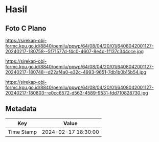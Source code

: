 # Hasil

## Foto C Plano

https://sirekap-obj-formc.kpu.go.id/8840/pemilu/ppwp/64/08/04/20/01/6408042001127-20240217-180758--5f71577d-f4c0-4607-8e4d-1f137c344cce.jpg

https://sirekap-obj-formc.kpu.go.id/8840/pemilu/ppwp/64/08/04/20/01/6408042001127-20240217-180748--d22af4a0-e32c-4993-9651-7db1b0b15b54.jpg

https://sirekap-obj-formc.kpu.go.id/8840/pemilu/ppwp/64/08/04/20/01/6408042001127-20240217-180803--e0cc6572-d563-4589-9531-fdd710828730.jpg


## Metadata

| Key        | Value               |
| ---------- | ------------------- |
| Time Stamp | 2024-02-17 18:30:00 |



